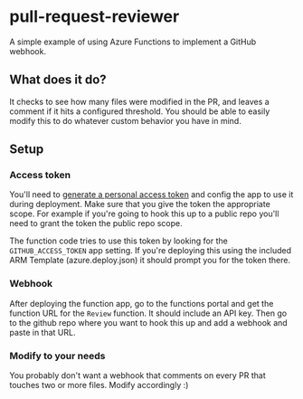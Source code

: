 # pull-request-reviewer
A simple example of using Azure Functions to implement a GitHub webhook. 

## What does it do?

It checks to see how many files were modified in the PR, and leaves a comment if it hits a configured threshold. You should be able to easily modify this to do whatever custom behavior you have in mind.

## Setup

### Access token
You'll need to [generate a personal access token](https://help.github.com/en/articles/creating-a-personal-access-token-for-the-command-line) and config the app to use it during deployment. Make sure that you give the token the appropriate scope. For example if you're going to hook this up to a public repo you'll need to grant the token the public repo scope.

The function code tries to use this token by looking for the `GITHUB_ACCESS_TOKEN` app setting. If you're deploying this using the included ARM Template (azure.deploy.json) it should prompt you for the token there.

### Webhook

After deploying the function app, go to the functions portal and get the function URL for the `Review` function. It should include an API key. Then go to the github repo where you want to hook this up and add a webhook and paste in that URL.

### Modify to your needs

You probably don't want a webhook that comments on every PR that touches two or more files. Modify accordingly :)



